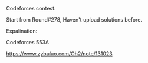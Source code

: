 Codeforces contest.

Start from Round#278,
Haven't upload solutions before.

Expalination:

Codeforces 553A

https://www.zybuluo.com/Oh2/note/131023